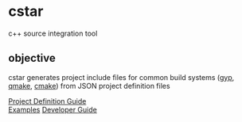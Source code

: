 # cstar
c++ source integration tool

## objective
cstar generates project include files for common build systems ([gyp](https://gyp.gsrc.io/index.md), [qmake](http://doc.qt.io/qt-4.8/qmake-manual.html), [cmake](https://cmake.org/)) from JSON project
definition files


[Project Definition Guide](doc/guide.md)   
[Examples](doc/examples.md)
[Developer Guide](doc/dev.md)


